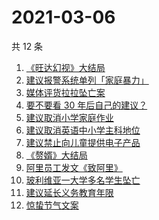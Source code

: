 # 2021-03-06

共 12 条

<!-- BEGIN ZHIHUSEARCH -->
<!-- 最后更新时间 Sat Mar 06 2021 12:11:06 GMT+0800 (China Standard Time) -->
1. [《旺达幻视》大结局](https://www.zhihu.com/search?q=旺达幻视)
1. [建议报警系统单列「家庭暴力」](https://www.zhihu.com/search?q=家庭暴力)
1. [媒体评货拉拉坠亡案](https://www.zhihu.com/search?q=媒体评论货拉拉)
1. [要不要看 30 年后自己的建议？](https://www.zhihu.com/search?q=奇葩说)
1. [建议取消小学家庭作业](https://www.zhihu.com/search?q=小学家庭作业)
1. [建议取消英语中小学主科地位](https://www.zhihu.com/search?q=取消英语)
1. [建议禁止向儿童提供电子产品](https://www.zhihu.com/search?q=儿童电子产品)
1. [《赘婿》大结局](https://www.zhihu.com/search?q=赘婿)
1. [阿里员工发文《致阿里》](https://www.zhihu.com/search?q=致阿里)
1. [玻利维亚一大学多名学生坠亡](https://www.zhihu.com/search?q=玻利维亚)
1. [建议延长义务教育年限](https://www.zhihu.com/search?q=延长义务教育)
1. [惊蛰节气文案](https://www.zhihu.com/search?q=惊蛰文案)
<!-- END ZHIHUSEARCH -->
